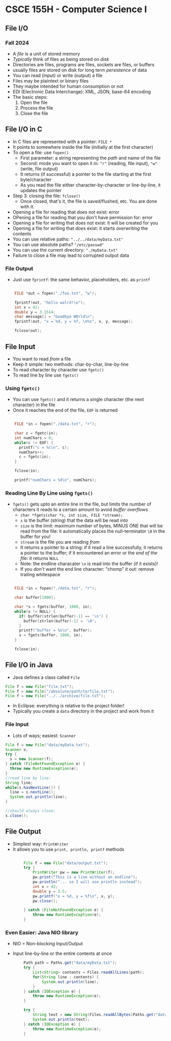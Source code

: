 
# CSCE 155H - Computer Science I
## File I/O
### Fall 2024

* A *file* is a unit of stored memory
* *Typically* think of files as being stored on *disk*
* Directories are files, programs are files, sockets are files, or buffers
* usually files are stored on disk for long term *persistence* of data
* You can read (input) or write (output) a file
* Files may be plaintext or binary files
* They maybe intended for human consumption or not
* EDI (Electronic Data Interchange): XML, JSON, base-64 encoding
* The basic steps:
  1. Open the file
  2. Process the file
  3. Close the file

## File I/O in C

* In C files are represented with a pointer: `FILE *`
* It points to somewhere inside the file (initially at the first character)
* To open a file: use `fopen()`
  * First parameter: a string representing the *path* and name of the file
  * Second: mode you want to open it in: `"r"` (reading, file input), `"w"` (write, file output)
  * It returns (if successful) a pointer to the file starting at the first byte/character
  * As you read the file either character-by-character or line-by-line, it updates the pointer
* Step 3: closing the file: `fclose()`
  * Once closed, that's it, the file is saved/flushed, etc. You are done with it.
* Opening a file for reading that does not exist: error
* OPening a file for reading that you don't have permission for: error
* Opening a file for writing that does not exist: it will be created for you
* Opening a file for writing that *does* exist: it starts *overwriting* the contents
* You can use relative paths: `"../../data/myData.txt"`
* You can use absolute paths? `"/etc/passwd"`
* You can use the current directory: `"./myData.txt"`
* Failure to close a file may lead to corrupted output data


### File Output

* Just use `fprintf`: the same behavior, placeholders, etc. as `printf`

```c

    FILE *out = fopen("./foo.txt", "w");

    fprintf(out, "hello wolrd!\n");
    int x = 42;
    double y = 3.1514;
    char message[] = "Goodbye WOrld\n";
    fprintf(out, "x = %d, y = %f, \n%s", x, y, message);

    fclose(out);
```

## File Input

* You want to read *from* a file
* Keep it simple: two methods: char-by-char, line-by-line
* To read character by character use `fgetc()`
* To read line by line use `fgets()`

### Using `fgetc()`

* You can use `fgetc()` and it returns a single character (the next character) in the file
* Once it reaches the end of the file, `EOF` is returned


```c

    FILE *in = fopen("./data.txt", "r");

    char c = fgetc(in);
    int numChars = 0;
    while(c != EOF) {
      printf("c = %c\n", c);
      numChars++;
      c = fgetc(in);
    }

    fclose(in);

    printf("numChars = %d\n", numChars);
```

### Reading Line By Line using `fgets()`

* `fgets()` gets *upto* an entire line in the file, but limits the number of characters it reads to a certain amount to avoid *buffer overflows*
  * `char *fgets(char *s, int size, FILE *stream);`
  * `s` is the buffer (string) that the data will be read *into*
  * `size` is the limit: maximum number of bytes, MINUS ONE that will be read from the file: it automatically places the null-terminator `\0` in the buffer for you!
  * `stream` is the file you are reading *from*
  * It returns a pointer to a string: if it read a line successfully, it returns a pointer to the buffer; if it encountered an error or the *end of the file*: it returns `NULL`
  * Note: the endline characater `\n` is read into the buffer (if it exists)!
  * If you *don't* want the end line character: "chomp" it out: remove trailing whitespace

```c

    FILE *in = fopen("./data.txt", "r");

    char buffer[1000];

    char *s = fgets(buffer, 1000, in);
    while(s != NULL) {
      if( buffer[strlen(buffer)-1] == '\n') {
        buffer[strlen(buffer)-1] = '\0';
      }
      printf("buffer = %s\n", buffer);
      s = fgets(buffer, 1000, in);
    }

    fclose(in);
```

## File I/O in Java

* Java defines a class called `File`

```java
File f = new File("file.txt");
File f = new File("/absolute/path/to/file.txt");
File f = new File("../../archive/file.txt");
```

* In Eclilpse: everything is relative to the project folder!
* Typically you create a `data` directory in the project and work from it

### File Input

* Lots of ways; easiest: `Scanner`

```java
File f = new File("data/myData.txt");
Scanner s;
try {
  s = new Scanner(f);
} catch (FileNotFoundException e) {
  throw new RuntimeException(e);
}
//read line by line:
String line;
while(s.hasNextLine()) {
  line = s.nextLine();
  System.out.println(line);
}

//should always close:
s.close();
```

## File Output

* Simplest way: `PrintWriter`
* It allows you to use `print, println, printf` methods

```java

		File f = new File("data/output.txt");
		try {
			PrintWriter pw = new PrintWriter(f);
			pw.print("This is a line without an endline");
			pw.println("... so I will use println instead");
			int x = 42;
			double y = 3.5;
			pw.printf("x = %d, y = %f\n", x, y);
			pw.close();

		} catch (FileNotFoundException e) {
			throw new RuntimeException(e);
		}
```

### Even Easier: Java NIO library

* NIO = Non-blocking Input/Output

* Input line-by-line or the entire contents at once

```java
		Path path = Paths.get("data/myData.txt");
		try {
			List<String> contents = Files.readAllLines(path);
			for(String line : contents) {
				System.out.println(line);
			}
		} catch (IOException e) {
			throw new RuntimeException(e);
		}

		try {
			String text = new String(Files.readAllBytes(Paths.get("data/myData.txt")), StandardCharsets.UTF_8);
			System.out.println(text);
		} catch (IOException e) {
			throw new RuntimeException(e);
		}
```

```text













```
